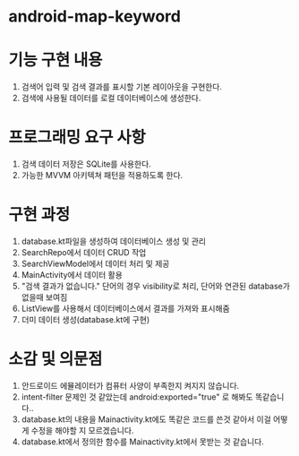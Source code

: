 # android-map-keyword
# 기능 구현 내용
1. 검색어 입력 및 검색 결과를 표시할 기본 레이아웃을 구현한다. 
2. 검색에 사용될 데이터를 로컬 데이터베이스에 생성한다. 
# 프로그래밍 요구 사항
1. 검색 데이터 저장은 SQLite를 사용한다. 
2. 가능한 MVVM 아키텍쳐 패턴을 적용하도록 한다.
# 구현 과정
1. database.kt파일을 생성하여 데이터베이스 생성 및 관리
2. SearchRepo에서 데이터 CRUD 작업 
3. SearchViewModel에서 데이터 처리 및 제공
4. MainActivity에서 데이터 활용
5. "검색 결과가 없습니다." 단어의 경우 visibility로 처리, 단어와 연관된 database가 없을때 보여짐
6. ListView를 사용해서 데이터베이스에서 결과를 가져와 표시해줌
7. 더미 데이터 생성(database.kt에 구현)
# 소감 및 의문점
1. 안드로이드 에뮬레이터가 컴퓨터 사양이 부족한지 켜지지 않습니다.
2. intent-filter 문제인 것 같았는데 android:exported="true" 로 해봐도 똑같습니다..
3. database.kt의 내용을 Mainactivity.kt에도 똑같은 코드를 쓴것 같아서 이걸 어떻게 수정을 해야할 지 모르겠습니다.
4. database.kt에서 정의한 함수를 Mainactivity.kt에서 못받는 것 같습니다. 